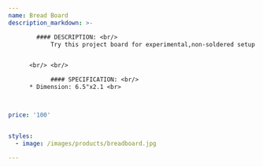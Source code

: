 ```yaml
---
name: Bread Board
description_markdown: >-

		#### DESCRIPTION: <br/>
			Try this project board for experimental,non-soldered setup of your electronic circuits.


	  <br/> <br/>

			#### SPECIFICATION: <br/>
      * Dimension: 6.5"x2.1 <br>



price: '100'


styles:
  - image: /images/products/breadboard.jpg

---
```

